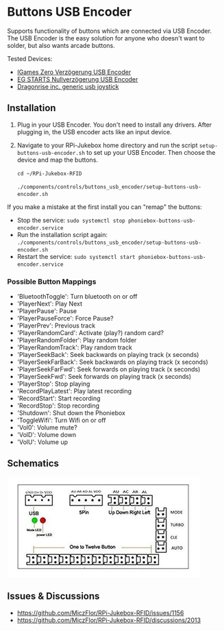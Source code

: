 # Buttons USB Encoder

Supports functionality of buttons which are connected via USB Encoder. The USB Encoder is the easy solution for anyone
who doesn't want to solder, but also wants arcade buttons.

Tested Devices:

* [IGames Zero Verzögerung USB Encoder](https://www.amazon.de/gp/product/B01N0GZQZI)
* [EG STARTS Nullverzögerung USB Encoder](https://www.amazon.de/gp/product/B075DFNK24)
* [Dragonrise inc. generic usb joystick](https://de.aliexpress.com/item/1005001700497245.html)

## Installation

1. Plug in your USB Encoder. You don't need to install any drivers. After plugging in, the USB encoder acts like an
   input device.
2. Navigate to your RPi-Jukebox home directory and run the script `setup-buttons-usb-encoder.sh` to set up your USB Encoder. Then choose the device and map the buttons.

   `cd ~/RPi-Jukebox-RFID`

   `./components/controls/buttons_usb_encoder/setup-buttons-usb-encoder.sh`

If you make a mistake at the first install you can "remap" the buttons:

* Stop the service: `sudo systemctl stop phoniebox-buttons-usb-encoder.service`
* Run the installation script again: `./components/controls/buttons_usb_encoder/setup-buttons-usb-encoder.sh`
* Restart the service: `sudo systemctl start phoniebox-buttons-usb-encoder.service`

### Possible Button Mappings

* 'BluetoothToggle': Turn bluetooth on or off
* 'PlayerNext': Play Next
* 'PlayerPause': Pause
* 'PlayerPauseForce': Force Pause?
* 'PlayerPrev': Previous track
* 'PlayerRandomCard': Activate (play?) random card?
* 'PlayerRandomFolder': Play random folder
* 'PlayerRandomTrack': Play random track
* 'PlayerSeekBack': Seek backwards on playing track (x seconds)
* 'PlayerSeekFarBack': Seek backwards on playing track (x seconds)
* 'PlayerSeekFarFwd': Seek forwards on playing track (x seconds)
* 'PlayerSeekFwd': Seek forwards on playing track (x seconds)
* 'PlayerStop': Stop playing
* 'RecordPlayLatest': Play latest recording
* 'RecordStart': Start recording
* 'RecordStop': Stop recording
* 'Shutdown': Shut down the Phoniebox
* 'ToggleWifi': Turn Wifi on or off
* 'Vol0': Volume mute?
* 'VolD': Volume down
* 'VolU': Volume up

## Schematics

![USB Encoder schematics](buttons-usb-encoder.jpg)

## Issues & Discussions

* <https://github.com/MiczFlor/RPi-Jukebox-RFID/issues/1156>
* <https://github.com/MiczFlor/RPi-Jukebox-RFID/discussions/2013>
